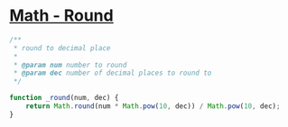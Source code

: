 [Math - Round](https://jimfrenette.com/javascript/helper-functions/)
===

```javascript
/**
 * round to decimal place
 *
 * @param num number to round
 * @param dec number of decimal places to round to
 */

function _round(num, dec) {
    return Math.round(num * Math.pow(10, dec)) / Math.pow(10, dec);
}
```
